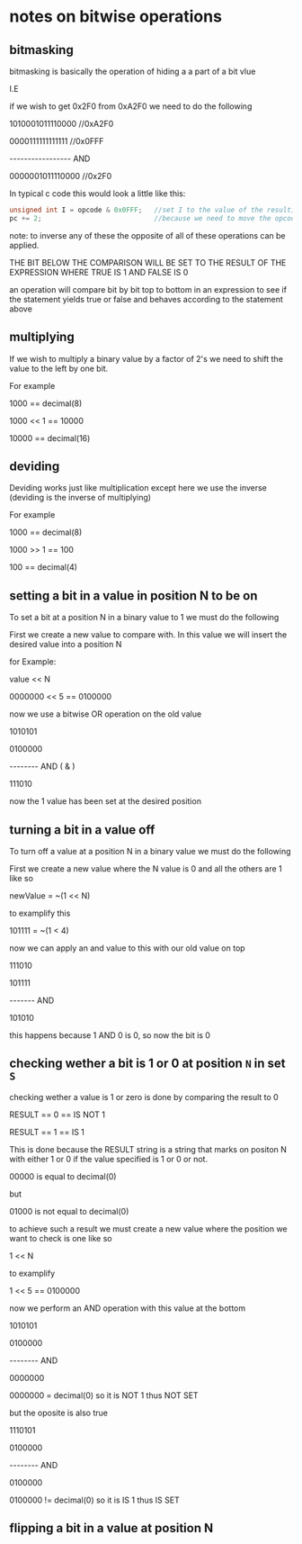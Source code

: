 # notes on bitwise operations


## bitmasking

bitmasking is basically the operation of hiding a a part of a bit vlue

I.E

if we wish to get 0x2F0 from 0xA2F0 we need to do the following

1010001011110000 //0xA2F0


0000111111111111 //0x0FFF


----------------- AND

0000001011110000 //0x2F0


In typical c code this would look a little like this:

```c
unsigned int I = opcode & 0x0FFF;   //set I to the value of the resulting opcode
pc += 2;                            //because we need to move the opcode pointer
```

note: to inverse any of these the opposite of all of these operations can be
applied.


THE BIT BELOW THE COMPARISON WILL BE SET TO THE RESULT OF THE EXPRESSION WHERE TRUE IS 1 AND FALSE IS
0

an operation will compare bit by bit top to bottom in an expression to see if
the statement yields true or false and behaves according to the statement above

## multiplying

If we wish to multiply a binary value by a factor of 2's
we need to shift the value to the left by one bit.

For example


1000 == decimal(8)

1000 << 1 == 10000

10000 == decimal(16)

## deviding

Deviding works just like multiplication except here we use the inverse (deviding
is the inverse of multiplying)

For example

1000 == decimal(8)

1000 >> 1 == 100

100 == decimal(4)


## setting a bit in a value in position N to be on

To set a bit at a position N in a binary value to 1
we must do the following

First we create a new value to compare with.
In this value we will insert the desired value into a position N

for Example:

value << N

0000000 << 5 == 0100000

now we use a bitwise OR operation on the old value

1010101

0100000

-------- AND ( & )

111010

now the 1 value has been set at the desired position


## turning a bit in a value off

To turn off a value at a position N in a binary value we must do the following

First we create a new value where the N value is 0 and all the others are 1 like
so


newValue = ~(1 << N)

to examplify this

101111 = ~(1 < 4)

now we can apply an and value to this with our old value on top

111010

101111

------- AND

101010

this happens because 1 AND 0 is 0, so now the bit is 0



## checking wether a bit is 1 or 0 at position `N` in set `S`

checking wether a value is 1 or zero is done by comparing the result to 0

RESULT == 0 == IS NOT 1

RESULT == 1 == IS 1


This is done because the RESULT string is a string that marks on positon N with
either 1 or 0 if the value specified is 1 or 0 or not.

00000 is equal to decimal(0)

but

01000 is not equal to decimal(0)

to achieve such a result we must create a new value where the position we want
to check is one like so

1 << N

to examplify

1 << 5 == 0100000

now we perform an AND operation with this value at the bottom

1010101

0100000

-------- AND

0000000

0000000 = decimal(0) so it is NOT 1 thus NOT SET

but the oposite is also true

1110101

0100000

-------- AND

0100000

0100000 != decimal(0) so it is IS 1 thus IS SET


## flipping a bit in a value at position N


































